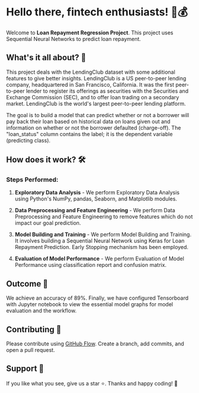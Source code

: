 # Hello there, fintech enthusiasts! 👋💰

Welcome to **Loan Repayment Regression Project**. This project uses Sequential Neural Networks to predict loan repayment.

## What's it all about? 🤔

This project deals with the LendingClub dataset with some additional features to give better insights. LendingClub is a US peer-to-peer lending company, headquartered in San Francisco, California. It was the first peer-to-peer lender to register its offerings as securities with the Securities and Exchange Commission (SEC), and to offer loan trading on a secondary market. LendingClub is the world's largest peer-to-peer lending platform.

The goal is to build a model that can predict whether or not a borrower will pay back their loan based on historical data on loans given out and information on whether or not the borrower defaulted (charge-off). The "loan_status" column contains the label; it is the dependent variable (predicting class).

## How does it work? 🛠️

### Steps Performed:

1. **Exploratory Data Analysis** - We perform Exploratory Data Analysis using Python's NumPy, pandas, Seaborn, and Matplotlib modules.

2. **Data Preprocessing and Feature Engineering** - We perform Data Preprocessing and Feature Engineering to remove features which do not impact our goal prediction.

3. **Model Building and Training** - We perform Model Building and Training. It involves building a Sequential Neural Network using Keras for Loan Repayment Prediction. Early Stopping mechanism has been employed.

4. **Evaluation of Model Performance** - We perform Evaluation of Model Performance using classification report and confusion matrix.

## Outcome 🎯

We achieve an accuracy of 89%. Finally, we have configured Tensorboard with Jupyter notebook to view the essential model graphs for model evaluation and the workflow.

## Contributing 🤝

Please contribute using [GitHub Flow](https://guides.github.com/introduction/flow/). Create a branch, add commits, and open a pull request.

## Support 🙌

If you like what you see, give us a star ⭐. Thanks and happy coding! 🚀



